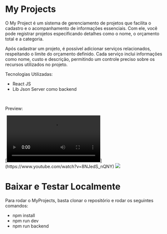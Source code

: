 # My Projects

<p>O My Project é um sistema de gerenciamento de projetos que facilita o cadastro e o acompanhamento de informações essenciais. Com ele, você pode registrar projetos especificando detalhes como o nome, o orçamento total e a categoria. </p>
<p>Após cadastrar um projeto, é possível adicionar serviços relacionados, respeitando o limite do orçamento definido. Cada serviço inclui informações como nome, custo e descrição, permitindo um controle preciso sobre os recursos utilizados no projeto.</p>

<p>Tecnologias Utilizadas:</p>
<ul>
  <li>React JS</li>
  <li>Lib Json Server como backend</li>
</ul>
<br>

<p>Preview:</p>
[<video src="https://www.youtube.com/watch?v=8NJedS_nQNY"></video>](https://www.youtube.com/watch?v=8NJedS_nQNY)
<img src="https://drive.google.com/uc?id=1GaMdENYhkiFBek1BGTaTYwPhmRj8i82J">

# Baixar e Testar Localmente
<p>Para rodar o MyProjects, basta clonar o repositório e rodar os seguintes comandos:</p>
<ul>
  <li>npm install</li>
  <li>npm run dev</li>
  <li>npm run backend</li>
</ul>

